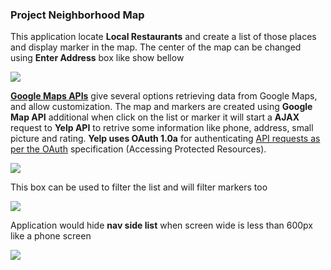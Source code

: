 ### Project Neighborhood Map

This application locate **Local Restaurants** and create a list of those places and display marker in the map.
The center of the map can be changed using **Enter Address** box like show bellow 

![](https://github.com/icisner/icisner.github.io/blob/master/img/Address_pic.PNG)

[**Google Maps APIs**](https://developers.google.com/maps/faq#whatis) give several options retrieving data from Google Maps, and allow customization. 
The map and markers are created using **Google Map API** additional when click on the list or marker
it will start a **AJAX** request to **Yelp API** to retrive some information like phone, address, small
picture and rating. **Yelp uses OAuth 1.0a** for authenticating [API requests as per the OAuth](https://www.yelp.com/developers/documentation/v2/authentication) 
specification (Accessing Protected Resources).

![](https://github.com/icisner/icisner.github.io/blob/master/img/Info_marker.PNG)

This box can be used to filter the list and will filter markers too

![](https://github.com/icisner/icisner.github.io/blob/master/img/Filter.PNG)

Application would hide **nav side list** when screen wide is less than 600px like a phone
screen 

![](https://github.com/icisner/icisner.github.io/blob/master/img/map_LT600px.PNG)

